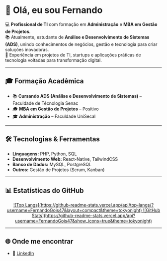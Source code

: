 # 👋 Olá, eu sou Fernando

💻 **Profissional de TI** com formação em **Administração** e **MBA em Gestão de Projetos**.  
📚 Atualmente, estudante de **Análise e Desenvolvimento de Sistemas (ADS)**, unindo conhecimentos de negócios, gestão e tecnologia para criar soluções inovadoras.  
🚀 Experiência em projetos de TI, startups e aplicações práticas de tecnologia voltadas para transformação digital.  

---

## 🎓 Formação Acadêmica
- 📚 **Cursando ADS (Análise e Desenvolvimento de Sistemas)** – Faculdade de Técnologia Senac
- 🎓 **MBA em Gestão de Projetos** – Positivo  
- 🎓 **Administração** – Faculdade UniSecal



---

## 🛠️ Tecnologias & Ferramentas
- **Linguagens:** PHP, Python, SQL  
- **Desenvolvimento Web:** React-Native, TailwindCSS  
- **Banco de Dados:** MySQL, PostgreSQL  
- **Outros:** Gestão de Projetos (Scrum, Kanban)  

---

## 📊 Estatísticas do GitHub
<div align="center">
  <a href="https://github.com/fernandoGois47">
![Top Langs](https://github-readme-stats.vercel.app/api/top-langs/?username=FernandoGois47&layout=compact&theme=tokyonight)  ![GitHub Stats](https://github-readme-stats.vercel.app/api?username=FernandoGois47&show_icons=true&theme=tokyonight) 
  </a>
</div>


----

## 🌐 Onde me encontrar
- 💼 [LinkedIn](https://www.linkedin.com/in/fernando-de-gois/)  
